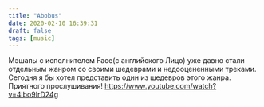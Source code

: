 ```yaml
---
title: "Abobus"
date: 2020-02-10 16:39:31
draft: false
tags: [music]
---
```


Мэшапы с исполнителем Face(с английского Лицо) уже давно стали отдельным жанром со своими шедеврами и недооцененными треками. Сегодня я бы хотел представить один из шедевров этого жанра. Приятного прослушивания!
https://www.youtube.com/watch?v=4lbo9IrD24g
